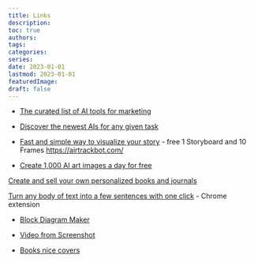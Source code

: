```yaml
---
title: Links
description:
toc: true
authors:
tags:
categories:
series:
date: 2023-01-01
lastmod: 2023-01-01
featuredImage:
draft: false
---
```


- [The curated list of AI tools for marketing](https://airadar.getinference.com/?ref=producthunt)
- [Discover the newest AIs for any given task](https://theresanaiforthat.com/)

- [Fast and simple way to visualize your story](https://makestoryboard.com/) - free 1 Storyboard and 10 Frames
https://airtrackbot.com/
- [Create 1,000 AI art images a day for free](https://playgroundai.com/?ref=producthunt)

[Create and sell your own personalized books and journals](https://studio.twoworlds.co/)

[Turn any body of text into a few sentences with one click](https://chrome.google.com/webstore/detail/squish/iinmigjlcpeckfihbbfajpkiilfmakff/related?ref=producthunt) - Chrome extension

- [Block Diagram Maker](https://falang.io/documents/edit/local)

- [Video from Screenshot](https://screenrun.app/studio)

- [Books nice covers](https://mitpress.mit.edu/search-result-list/?category=CGN)
